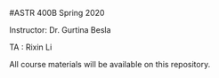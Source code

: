 
#ASTR 400B Spring 2020 

Instructor: Dr. Gurtina Besla

TA : Rixin Li

All course materials will be available on this repository.
